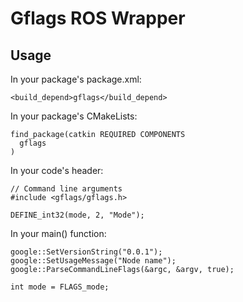 # Gflags ROS Wrapper

## Usage

In your package's package.xml:

    <build_depend>gflags</build_depend>
	
In your package's CMakeLists:

    find_package(catkin REQUIRED COMPONENTS
      gflags
    )

In your code's header:

    // Command line arguments
    #include <gflags/gflags.h>

    DEFINE_int32(mode, 2, "Mode");

In your main() function:

    google::SetVersionString("0.0.1");
    google::SetUsageMessage("Node name");
    google::ParseCommandLineFlags(&argc, &argv, true);

    int mode = FLAGS_mode;
